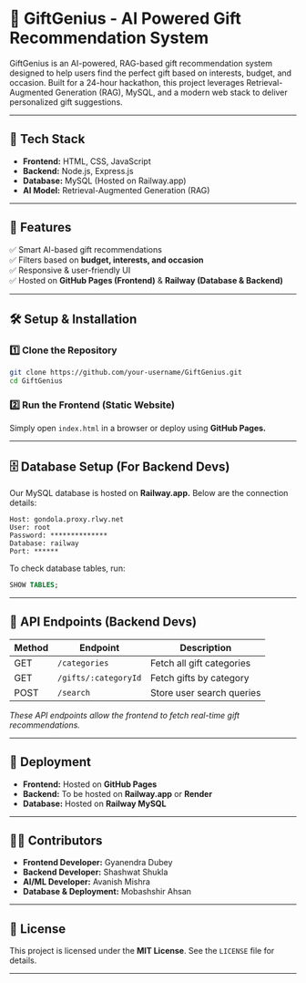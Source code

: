# 🎁 GiftGenius - AI Powered Gift Recommendation System

GiftGenius is an AI-powered, RAG-based gift recommendation system designed to help users find the perfect gift based on interests, budget, and occasion. Built for a 24-hour hackathon, this project leverages Retrieval-Augmented Generation (RAG), MySQL, and a modern web stack to deliver personalized gift suggestions.

---

## 🚀 Tech Stack

- **Frontend:** HTML, CSS, JavaScript
- **Backend:** Node.js, Express.js
- **Database:** MySQL (Hosted on Railway.app)
- **AI Model:** Retrieval-Augmented Generation (RAG)

---

## 🎯 Features

✅ Smart AI-based gift recommendations  
✅ Filters based on **budget, interests, and occasion**  
✅ Responsive & user-friendly UI  
✅ Hosted on **GitHub Pages (Frontend)** & **Railway (Database & Backend)**

---

## 🛠️ Setup & Installation

### 1️⃣ Clone the Repository

```sh
git clone https://github.com/your-username/GiftGenius.git
cd GiftGenius
```

### 2️⃣ Run the Frontend (Static Website)

Simply open `index.html` in a browser or deploy using **GitHub Pages.**

---

## 🗄️ Database Setup (For Backend Devs)

Our MySQL database is hosted on **Railway.app.** Below are the connection details:

```plaintext
Host: gondola.proxy.rlwy.net
User: root
Password: **************
Database: railway
Port: ******
```

To check database tables, run:

```sql
SHOW TABLES;
```

---

## 🔗 API Endpoints (Backend Devs)

| Method | Endpoint | Description |
| --- | --- | --- |
| GET | `/categories` | Fetch all gift categories |
| GET | `/gifts/:categoryId` | Fetch gifts by category |
| POST | `/search` | Store user search queries |

*These API endpoints allow the frontend to fetch real-time gift recommendations.*

---

## 🚀 Deployment

- **Frontend:** Hosted on **GitHub Pages**
- **Backend:** To be hosted on **Railway.app** or **Render**
- **Database:** Hosted on **Railway MySQL**

---

## 👨‍💻 Contributors

- **Frontend Developer:** Gyanendra Dubey
- **Backend Developer:** Shashwat Shukla
- **AI/ML Developer:** Avanish Mishra
- **Database & Deployment:** Mobashshir Ahsan

---

## 📜 License

This project is licensed under the **MIT License**. See the `LICENSE` file for details.

---
